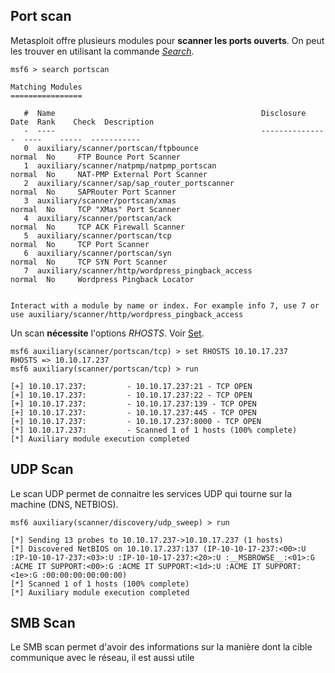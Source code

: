 
## __Port scan__

Metasploit offre plusieurs modules pour **scanner les ports ouverts**. On peut les trouver en utilisant la commande *[Search](Metasploit-msfconsole#Search)*.

```shell
msf6 > search portscan

Matching Modules
================

   #  Name                                              Disclosure Date  Rank    Check  Description
   -  ----                                              ---------------  ----    -----  -----------
   0  auxiliary/scanner/portscan/ftpbounce                               normal  No     FTP Bounce Port Scanner
   1  auxiliary/scanner/natpmp/natpmp_portscan                           normal  No     NAT-PMP External Port Scanner
   2  auxiliary/scanner/sap/sap_router_portscanner                       normal  No     SAPRouter Port Scanner
   3  auxiliary/scanner/portscan/xmas                                    normal  No     TCP "XMas" Port Scanner
   4  auxiliary/scanner/portscan/ack                                     normal  No     TCP ACK Firewall Scanner
   5  auxiliary/scanner/portscan/tcp                                     normal  No     TCP Port Scanner
   6  auxiliary/scanner/portscan/syn                                     normal  No     TCP SYN Port Scanner
   7  auxiliary/scanner/http/wordpress_pingback_access                   normal  No     Wordpress Pingback Locator


Interact with a module by name or index. For example info 7, use 7 or use auxiliary/scanner/http/wordpress_pingback_access
```

Un scan **nécessite** l'options *RHOSTS*. Voir [Set](Metasploit-use_modules#Set).

```shell
msf6 auxiliary(scanner/portscan/tcp) > set RHOSTS 10.10.17.237
RHOSTS => 10.10.17.237
msf6 auxiliary(scanner/portscan/tcp) > run

[+] 10.10.17.237:         - 10.10.17.237:21 - TCP OPEN
[+] 10.10.17.237:         - 10.10.17.237:22 - TCP OPEN
[+] 10.10.17.237:         - 10.10.17.237:139 - TCP OPEN
[+] 10.10.17.237:         - 10.10.17.237:445 - TCP OPEN
[+] 10.10.17.237:         - 10.10.17.237:8000 - TCP OPEN
[*] 10.10.17.237:         - Scanned 1 of 1 hosts (100% complete)
[*] Auxiliary module execution completed
```


## __UDP Scan__

Le scan UDP permet de connaitre les services UDP qui tourne sur la machine (DNS, NETBIOS).

```shell
msf6 auxiliary(scanner/discovery/udp_sweep) > run

[*] Sending 13 probes to 10.10.17.237->10.10.17.237 (1 hosts)
[*] Discovered NetBIOS on 10.10.17.237:137 (IP-10-10-17-237:<00>:U :IP-10-10-17-237:<03>:U :IP-10-10-17-237:<20>:U :__MSBROWSE__:<01>:G :ACME IT SUPPORT:<00>:G :ACME IT SUPPORT:<1d>:U :ACME IT SUPPORT:<1e>:G :00:00:00:00:00:00)
[*] Scanned 1 of 1 hosts (100% complete)
[*] Auxiliary module execution completed
```


## __SMB Scan__

Le SMB scan permet d'avoir des informations sur la manière dont la cible communique avec le réseau, il est aussi utile 